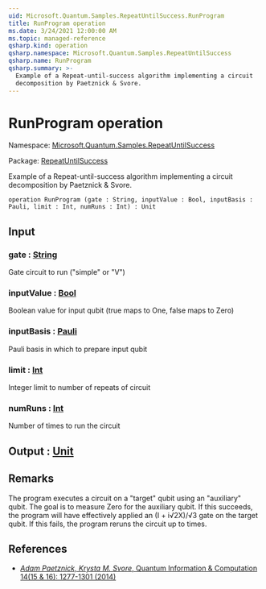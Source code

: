 ```yaml
---
uid: Microsoft.Quantum.Samples.RepeatUntilSuccess.RunProgram
title: RunProgram operation
ms.date: 3/24/2021 12:00:00 AM
ms.topic: managed-reference
qsharp.kind: operation
qsharp.namespace: Microsoft.Quantum.Samples.RepeatUntilSuccess
qsharp.name: RunProgram
qsharp.summary: >-
  Example of a Repeat-until-success algorithm implementing a circuit
  decomposition by Paetznick & Svore.
---
```


# RunProgram operation

Namespace: [Microsoft.Quantum.Samples.RepeatUntilSuccess](xref:Microsoft.Quantum.Samples.RepeatUntilSuccess)

Package: [RepeatUntilSuccess](https://nuget.org/packages/RepeatUntilSuccess)


Example of a Repeat-until-success algorithm implementing a circuitdecomposition by Paetznick & Svore.

```qsharp
operation RunProgram (gate : String, inputValue : Bool, inputBasis : Pauli, limit : Int, numRuns : Int) : Unit
```


## Input

### gate : [String](xref:microsoft.quantum.lang-ref.string)

Gate circuit to run ("simple" or "V")


### inputValue : [Bool](xref:microsoft.quantum.lang-ref.bool)

Boolean value for input qubit (true maps to One, false maps to Zero)


### inputBasis : [Pauli](xref:microsoft.quantum.lang-ref.pauli)

Pauli basis in which to prepare input qubit


### limit : [Int](xref:microsoft.quantum.lang-ref.int)

Integer limit to number of repeats of circuit


### numRuns : [Int](xref:microsoft.quantum.lang-ref.int)

Number of times to run the circuit



## Output : [Unit](xref:microsoft.quantum.lang-ref.unit)



## Remarks

The program executes a circuit on a "target" qubit using an "auxiliary"qubit.The goal is to measure Zero for the auxiliary qubit.If this succeeds, the program will have effectively applied an(I + i√2X)/√3 gate on the target qubit.If this fails, the program reruns the circuit up to <limit> times.

## References

- [ *Adam Paetznick, Krysta M. Svore*,  Quantum Information & Computation 14(15 & 16): 1277-1301 (2014)  ](https://arxiv.org/abs/1311.1074)